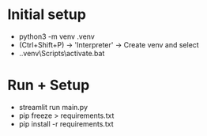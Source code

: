 # Initial setup
- python3 -m venv .venv
- (Ctrl+Shift+P) -> 'Interpreter' -> Create venv and select
- .\.venv\Scripts\activate.bat

# Run + Setup
- streamlit run main.py
- pip freeze > requirements.txt
- pip install -r requirements.txt
